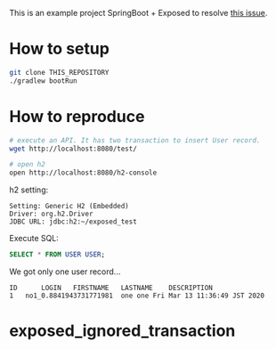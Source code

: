 This is an example project SpringBoot + Exposed to resolve [this issue](https://github.com/JetBrains/Exposed/issues/831).

# How to setup

```sh
git clone THIS_REPOSITORY
./gradlew bootRun
```

# How to reproduce

```sh
# execute an API. It has two transaction to insert User record.
wget http://localhost:8080/test/

# open h2 
open http://localhost:8080/h2-console
```

h2 setting:
```
Setting: Generic H2 (Embedded)
Driver: org.h2.Driver
JDBC URL: jdbc:h2:~/exposed_test
```

Execute SQL:
```sql
SELECT * FROM USER USER; 
```

We got only one user record...

```
ID  	LOGIN  	FIRSTNAME  	LASTNAME  	DESCRIPTION  
1	no1_0.8841943731771981	one	one	Fri Mar 13 11:36:49 JST 2020
```

# exposed_ignored_transaction
